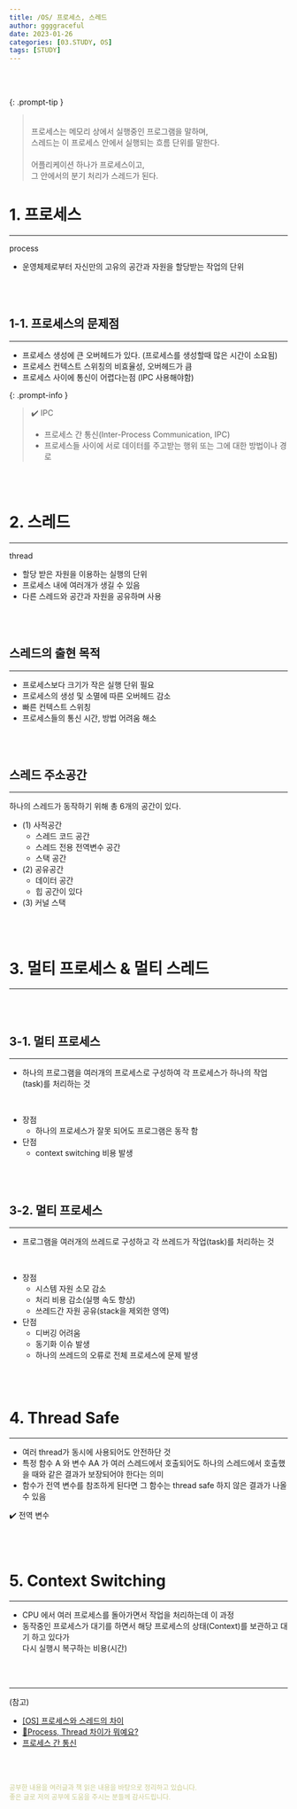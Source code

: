 ```yaml
---
title: /OS/ 프로세스, 스레드
author: ggggraceful
date: 2023-01-26
categories: [03.STUDY, OS]
tags: [STUDY]
---
```


<br/>
<br/>

{: .prompt-tip }
> 　  
> 프로세스는 메모리 상에서 실행중인 프로그램을 말하며,  
> 스레드는 이 프로세스 안에서 실행되는 흐름 단위를 말한다.  
> 　  
> 어플리케이션 하나가 프로세스이고,  
> 그 안에서의 분기 처리가 스레드가 된다.



# 1. 프로세스

---

process

- 운영체제로부터 자신만의 고유의 공간과 자원을 할당받는 작업의 단위

<br/>
<br/>

## 1-1. 프로세스의 문제점

---
 
- 프로세스 생성에 큰 오버헤드가 있다. (프로세스를 생성할때 많은 시간이 소요됨)
- 프로세스 컨텍스트 스위칭의 비효율성, 오버헤드가 큼
- 프로세스 사이에 통신이 어렵다는점 (IPC 사용해야함)

{: .prompt-info }
> ✔️ IPC  
> - 프로세스 간 통신(Inter-Process Communication, IPC)  
> - 프로세스들 사이에 서로 데이터를 주고받는 행위 또는 그에 대한 방법이나 경로

<br/>
<br/>

# 2. 스레드

---
 
thread

- 할당 받은 자원을 이용하는 실행의 단위
- 프로세스 내에 여러개가 생길 수 있음
- 다른 스레드와 공간과 자원을 공유하며 사용

<br/>
<br/>

## 스레드의 출현 목적

--- 

- 프로세스보다 크기가 작은 실행 단위 필요
- 프로세스의 생성 및 소멸에 따른 오버헤드 감소
- 빠른 컨텍스트 스위칭
- 프로세스들의 통신 시간, 방법 어려움 해소

<br/>
<br/>

## 스레드 주소공간

---

하나의 스레드가 동작하기 위해 총 6개의 공간이 있다.

 - (1) 사적공간
   - 스레드 코드 공간
   - 스레드 전용 전역변수 공간
   - 스택 공간
 - (2) 공유공간
   - 데이터 공간
   - 힙 공간이 있다
 - (3) 커널 스택

<br/>
<br/>

# 3. 멀티 프로세스 & 멀티 스레드

---

<br/>
<br/>

## 3-1. 멀티 프로세스

---

- 하나의 프로그램을 여러개의 프로세스로 구성하여 각 프로세스가 하나의 작업(task)를 처리하는 것

<br/>

- 장점
  - 하나의 프로세스가 잘못 되어도 프로그램은 동작 함
- 단점 
  - context switching 비용 발생

<br/>
<br/>

## 3-2. 멀티 프로세스

---

- 프로그램을 여러개의 쓰레드로 구성하고 각 쓰레드가 작업(task)를 처리하는 것

<br/>

- 장점 
  - 시스템 자원 소모 감소
  - 처리 비용 감소(실행 속도 향상)
  - 쓰레드간 자원 공유(stack을 제외한 영역)
- 단점 
  - 디버깅 어려움
  - 동기화 이슈 발생
  - 하나의 쓰레드의 오류로 전체 프로세스에 문제 발생

<br/>
<br/>

# 4. Thread Safe

---

- 여러 thread가 동시에 사용되어도 안전하단 것
- 특정 함수 A 와 변수 AA 가 여러 스레드에서 호출되어도 하나의 스레드에서 호출했을 때와 같은 결과가 보장되어야 한다는 의미
- 함수가 전역 변수를 참조하게 된다면 그 함수는 thread safe 하지 않은 결과가 나올 수 있음

✔️ 전역 변수

<br/>
<br/>

# 5. Context Switching 

---

- CPU 에서 여러 프로세스를 돌아가면서 작업을 처리하는데 이 과정
- 동작중인 프로세스가 대기를 하면서 해당 프로세스의 상태(Context)를 보관하고 대기 하고 있다가   
  다시 실행시 복구하는 비용(시간)

<br/>
<br/>

---

(참고)

- [[OS] 프로세스와 스레드의 차이](https://gmlwjd9405.github.io/2018/09/14/process-vs-thread.html)
- [🎀Process, Thread 차이가 뭐예요?](https://brunch.co.kr/@babosamo/100)
- [프로세스 간 통신](https://ko.wikipedia.org/wiki/%ED%94%84%EB%A1%9C%EC%84%B8%EC%8A%A4_%EA%B0%84_%ED%86%B5%EC%8B%A0)

<br/>
<br/>

<span style="font-size: 12px; color:  #cbce91"> 공부한 내용을 여러글과 책 읽은 내용을 바탕으로 정리하고 있습니다.</span>  
<span style="font-size: 12px; color:  #cbce91"> 좋은 글로 저의 공부에 도움을 주시는 분들께 감사드립니다. </span>

<!--

❤️면접예상질문 ❤️

- 질문자의 의도
잘못된 프로세스, 스레드의 사용은 심각한 오류를 발생할 수 있다.
또한 디버깅이나 오류 해결의 어려움이 크다.
프로세스, 쓰레드의 정의에 대해서 정확히 알고 있는지 확인해야 한다.
아니, 잘못 알고 있는 부분이 없는지 확인해야 한다.

프로세스와 쓰레드에 대한 간단한 질문으로 왜 비동기 프로그래밍을 하는지 비동기 프로그래밍이 무엇인지를 연속적으로 물어볼 수 있을 것이다.

Thread Safe: 동기화, mutext, semaphore, synchronized
Thread 의 개수 설정 : 리틀의 법칙


-->
